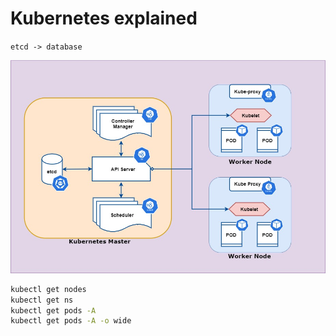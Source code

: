 # Kubernetes explained

`etcd -> database`

![alt text](kubernetes_architecture-2.jpg)

```bash
kubectl get nodes
kubectl get ns
kubectl get pods -A
kubectl get pods -A -o wide
```
